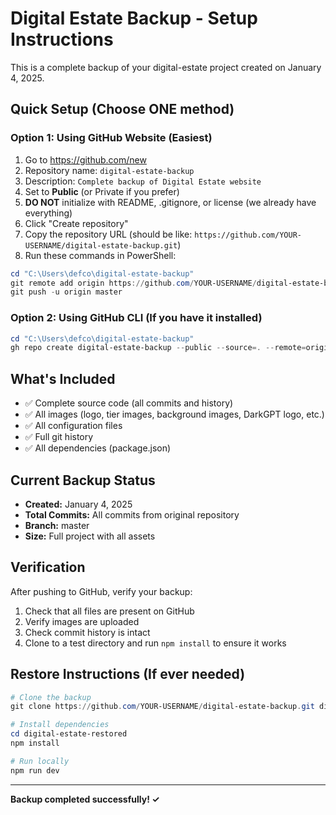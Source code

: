 # Digital Estate Backup - Setup Instructions

This is a complete backup of your digital-estate project created on January 4, 2025.

## Quick Setup (Choose ONE method)

### Option 1: Using GitHub Website (Easiest)
1. Go to https://github.com/new
2. Repository name: `digital-estate-backup`
3. Description: `Complete backup of Digital Estate website`
4. Set to **Public** (or Private if you prefer)
5. **DO NOT** initialize with README, .gitignore, or license (we already have everything)
6. Click "Create repository"
7. Copy the repository URL (should be like: `https://github.com/YOUR-USERNAME/digital-estate-backup.git`)
8. Run these commands in PowerShell:

```powershell
cd "C:\Users\defco\digital-estate-backup"
git remote add origin https://github.com/YOUR-USERNAME/digital-estate-backup.git
git push -u origin master
```

### Option 2: Using GitHub CLI (If you have it installed)
```powershell
cd "C:\Users\defco\digital-estate-backup"
gh repo create digital-estate-backup --public --source=. --remote=origin --push
```

## What's Included
- ✅ Complete source code (all commits and history)
- ✅ All images (logo, tier images, background images, DarkGPT logo, etc.)
- ✅ All configuration files
- ✅ Full git history
- ✅ All dependencies (package.json)

## Current Backup Status
- **Created:** January 4, 2025
- **Total Commits:** All commits from original repository
- **Branch:** master
- **Size:** Full project with all assets

## Verification
After pushing to GitHub, verify your backup:
1. Check that all files are present on GitHub
2. Verify images are uploaded
3. Check commit history is intact
4. Clone to a test directory and run `npm install` to ensure it works

## Restore Instructions (If ever needed)
```powershell
# Clone the backup
git clone https://github.com/YOUR-USERNAME/digital-estate-backup.git digital-estate-restored

# Install dependencies
cd digital-estate-restored
npm install

# Run locally
npm run dev
```

---
**Backup completed successfully! ✓**
